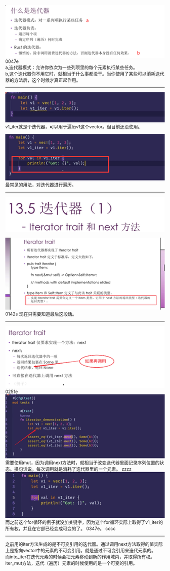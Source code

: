 ![](images/2021-07-12-20-49-48.png)
0047e  
a,迭代器模式：允许你依次为一些列项里的每个元素执行某些任务。  
b,这个迭代器你不用它时，就相当于什么事都没干。当你使用了某些可以消耗迭代器的方法后，这个时候才真正起作用。
***
![](images/2021-07-12-20-51-52.png)
v1_iter就是个迭代器，可以用于遍历v1这个vector。但目前还没使用。

![](images/2021-07-12-20-55-07.png)
最常见的用法，对迭代器进行遍历。
***
![](images/2021-07-12-20-56-11.png)

![](images/2021-07-13-12-40-42.png)
0142s 现在只需要知道最后这段话。
***
![](images/2021-07-13-12-45-16.png)
0251e
![](images/2021-07-13-12-34-58.png)
需要使用mut，因为调用next方法时，就相当于改变迭代器里面记录序列位置的状态。换句话说，每次调用就是消耗了迭代器里的一个元素。 zzzz
![](images/2021-07-13-12-37-03.png)
而之前这个for循环的例子就没加关键字，因为这个for循环实际上取得了v1_iter的所有权，并且在它部已经变成可变的了。 0347e。 cccc
***
之前用的iter方法生成的是不可变引用的迭代器。通过调用next方法取得的值实际上是指向vector中的元素的不可变引用。就是通过不可变引用来迭代元素的。        
而into_iter在迭代元素的时候会把元素移动到新的作用域内，并取得所有权。  
iter_mut方法，迭代（遍历）元素的时候使用的是一个可变的引用。 